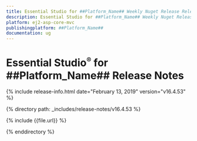 ```yaml
---
title: Essential Studio for ##Platform_Name## Weekly Nuget Release Release Notes  
description: Essential Studio for ##Platform_Name## Weekly Nuget Release Release Notes  
platform: ej2-asp-core-mvc
publishingplatform: ##Platform_Name##
documentation: ug
---
```


# Essential Studio<sup style="font-size:70%">&reg;</sup> for  ##Platform_Name##  Release Notes  

{% include release-info.html date="February 13, 2019"   version="v16.4.53"  %} 

{% directory path: _includes/release-notes/v16.4.53 %}

{% include {{file.url}} %}

{% enddirectory %}
